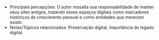
- Principais percepções: O autor ressalta sua responsabilidade de manter seus sites antigos, tratando esses espaços digitais como marcadores históricos de crescimento pessoal e como entidades que merecem existir.
- Notas/Tópicos relacionados: Preservação digital, importância do legado digital.